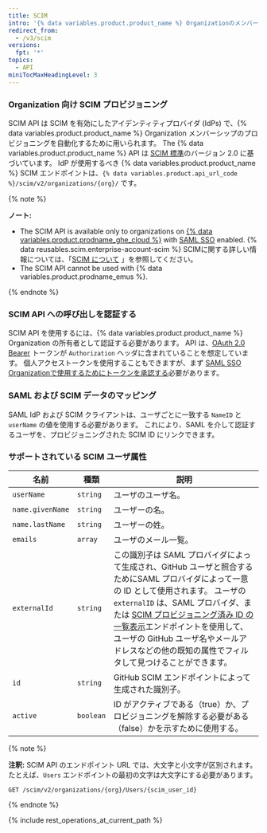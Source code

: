 ```yaml
---
title: SCIM
intro: '{% data variables.product.product_name %} Organizationのメンバーのアクセスを、SCIM APIを使って制御及び管理できます。'
redirect_from:
  - /v3/scim
versions:
  fpt: '*'
topics:
  - API
miniTocMaxHeadingLevel: 3
---
```


### Organization 向け SCIM プロビジョニング

SCIM API は SCIM を有効にしたアイデンティティプロバイダ (IdPs) で、{% data variables.product.product_name %} Organization メンバーシップのプロビジョニングを自動化するために用いられます。 The {% data variables.product.product_name %} API は [SCIM 標準](http://www.simplecloud.info/)のバージョン 2.0 に基づいています。 IdP が使用するべき {% data variables.product.product_name %} SCIM エンドポイントは、`{% data variables.product.api_url_code %}/scim/v2/organizations/{org}/` です。

{% note %}

**ノート:**
  - The SCIM API is available only to organizations on [{% data variables.product.prodname_ghe_cloud %}](/billing/managing-billing-for-your-github-account/about-billing-for-github-accounts) with [SAML SSO](/rest/overview/other-authentication-methods#authenticating-for-saml-sso) enabled. {% data reusables.scim.enterprise-account-scim %} SCIMに関する詳しい情報については、「[SCIM について](/organizations/managing-saml-single-sign-on-for-your-organization/about-scim) 」を参照してください。
  - The SCIM API cannot be used with {% data variables.product.prodname_emus %}.

{% endnote %}

### SCIM API への呼び出しを認証する

SCIM API を使用するには、{% data variables.product.product_name %} Organization の所有者として認証する必要があります。 API は、[OAuth 2.0 Bearer](/developers/apps/authenticating-with-github-apps) トークンが `Authorization` ヘッダに含まれていることを想定しています。 個人アクセストークンを使用することもできますが、まず [SAML SSO Organizationで使用するためにトークンを承認する](/github/authenticating-to-github/authorizing-a-personal-access-token-for-use-with-saml-single-sign-on)必要があります。

### SAML および SCIM データのマッピング

SAML IdP および SCIM クライアントは、ユーザごとに一致する `NameID` と `userName` の値を使用する必要があります。 これにより、SAML を介して認証するユーザを、プロビジョニングされた SCIM ID にリンクできます。

### サポートされている SCIM ユーザ属性

| 名前               | 種類        | 説明                                                                                                                                                                                                                                             |
| ---------------- | --------- | ---------------------------------------------------------------------------------------------------------------------------------------------------------------------------------------------------------------------------------------------- |
| `userName`       | `string`  | ユーザのユーザ名。                                                                                                                                                                                                                                      |
| `name.givenName` | `string`  | ユーザーの名。                                                                                                                                                                                                                                        |
| `name.lastName`  | `string`  | ユーザーの姓。                                                                                                                                                                                                                                        |
| `emails`         | `array`   | ユーザのメール一覧。                                                                                                                                                                                                                                     |
| `externalId`     | `string`  | この識別子は SAML プロバイダによって生成され、GitHub ユーザと照合するためにSAML プロバイダによって一意の ID として使用されます。 ユーザの `externalID` は、SAML プロバイダ、または [SCIM プロビジョニング済み ID の一覧表示](#list-scim-provisioned-identities)エンドポイントを使用して、ユーザの GitHub ユーザ名やメールアドレスなどの他の既知の属性でフィルタして見つけることができます。 |
| `id`             | `string`  | GitHub SCIM エンドポイントによって生成された識別子。                                                                                                                                                                                                               |
| `active`         | `boolean` | ID がアクティブである（true）か、プロビジョニングを解除する必要がある（false）かを示すために使用する。                                                                                                                                                                                      |

{% note %}

**注釈:** SCIM API のエンドポイント URL では、大文字と小文字が区別されます。 たとえば、`Users` エンドポイントの最初の文字は大文字にする必要があります。

```shell
GET /scim/v2/organizations/{org}/Users/{scim_user_id}
```

{% endnote %}

{% include rest_operations_at_current_path %}
